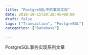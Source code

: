 ```yaml
---
title: "PostgreSQL中的事务实现"
date: 2018-10-15T20:28:45+08:00
draft: false
tags: ["Transaction", "PostgreSQL"]
categories: ["Database"]

---
```



PostgreSQL事务实现系列文章


